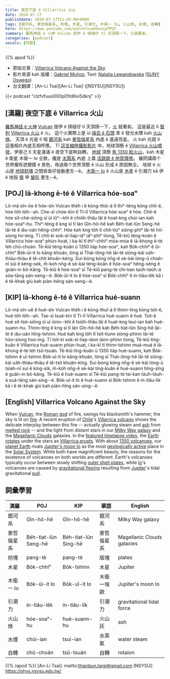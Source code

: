 ```yaml
---
title: 夜空下底 ê Villarrica 火山
date: 2024-07-17
publishdate: 2024-07-17T11:45:00+0800
tags: [銀河系, 麥哲倫星系, 枋塊, 木星, 引潮力, 木衛一 Io, 火山烌, 水煙, 自轉]
hero: https://www.youtube.com/watch?v=aX4ozspTPQY
summary: 羅馬神話 ê 火神 Vulcan 提伊 ê 摃槌仔 tī 天頂摃一下，火就著矣。
categories: [podcast]
vocals: [阿錕]
---
```


{{% apod %}}

- 原始文章：[Villarrica Volcano Against the Sky](https://apod.nasa.gov/apod/ap240717.html)
- 影片來源 kah 版權：[Gabriel Muñoz](https://www.instagram.com/gbelmm.ph); Text: [Natalia Lewandowska](https://ww1.oswego.edu/physics/profile/natalia-lewandowska) ([SUNY Oswego](https://www.oswego.edu/physics/))
- 台文翻譯：[An-Li Tsai][An-Li Tsai] ([NSYSU][NSYSU])

{{< podcast "clzfvfuuo000p01td6oi5dknj" >}}

## [漢羅] 夜空下底 ê Villarrica 火山
[羅馬神話 ê 火神][Roman god] [Vulcan][Vulcan] 提伊 ê 摃槌仔 tī 天頂摃一下，[火][fire] 就著矣。
這是最近 tī [智利][Chile] [Villarrica 火山][Villarrica volcano] ê 火。
這个火實際上是 ùi [熔去 ê 石頭][melted rock] 來 ê 發光水煙 kah [火山烌][ash]。
天頂 ê 光是 tī 咱 [銀河系][Milky Way galaxy] kah [麥哲倫星系][Magellanic Clouds] 內底 ê 遙遠恆星。
火 kah 光就 tī 這張相片內底互相呼應。
Tī [這支縮時攝影影片][featured timelapse video] 中，地球頂懸 ê [Villarrica 火山噴發][Villarrica erupts]，伊家己 tī 天星滿滿 ê 夜空下底咧自轉。
[地球][planet Earth] 頂懸 [有 1350 粒火山][1350 volcanoes]，kah 木星 ê 衛星 木衛一 Io 仝款，攏是 [太陽系][Solar System] 內底 上蓋 [活跳跳 ê 地質環境][geologically active]。
雖罔講兩个世界攏有遮爾媠 ê 景色，毋過兩个世界頂懸 ê 火山 形成 ê 原因無仝。
地球 ê 火山是 [地球枋塊][outer shell plates] 之間沓沓仔徙動產生--ê。
[木衛一 Io][Io] ê 火山是 [木星][Jupiter] ê 引潮力 kā 伊 ê 地殼 [搝][pull] 甲 [變形][gravitational flexing] 產生--ê。

## [POJ] Iā-khong ē-té ê Villarrica hóe-soaⁿ
Lô-má sîn-ōe ê hóe-sîn Vulcan the̍h i ê kòng-thûi-á tī thiⁿ-téng kòng chi̍t-ē, hóe to̍h to̍h--ah.
Che-sī chòe-kīn tī Tì-lī Villarrica hóe-soaⁿ ê hóe.
Chit-ê hóe si̍t-chè-siōng sī ùi iûⁿ--khì ê chio̍h-thâu lâi ê hoat-kng chúi-ian kah hóe-soaⁿ-hu.
Thiⁿ-téng ê kng sī tī lán Gîn-hô-hē kah Be̍h-tiat-lûn Seng-hē lāi-té ê iâu-oán hêng-chhiⁿ.
Hóe kah kng to̍h tī chit-tiuⁿ siòng-phìⁿ lāi-té hō͘-siong ho͘-èng.
Tī chit-ki sok-sî-liap-iáⁿ iáⁿ-phìⁿ tiong, Tē-kiû téng-koân ê Villarrica hóe-soaⁿ phùn-hoat, i ka-kī tī thiⁿ-chhiⁿ móa-móa ê iā-khong ē-té leh chū-choán.
Tē-kiû téng-koân ū 1350 lia̍p hóe-soaⁿ, kah Bo̍k-chhiⁿ ê ūi-chhiⁿ Bo̍k-ūi-it Io kāng-khoán, lóng sī Thài-iông-hē lāi-té siōng-kài oa̍h-thiàu-thiàu ê tē-chit khoân-kéng.
Sui-bóng kóng nn̄g-ê sè-kài lóng-ū chiah-nī súi ê kéng-sek, m̄-koh nn̄g-ê sè-kài téng-koân ê hóe-soaⁿ hêng-sêng ê goân-in bô-kâng.
Tē-kiû ê hóe-soaⁿ sī Tē-kiû pang-tè chi-kan tau̍h-tau̍h-á sóa-tāng sán-seng--ê.
Bo̍k-ūi-it Io ê hóe-soaⁿ sī Bo̍k-chhiⁿ ê ín-tiâu-le̍k kā i ê tē-khak giú kah piàn-hêng sán-seng--ê.

## [KIP] Iā-khong ē-té ê Villarrica hué-suann
Lô-má sîn-uē ê hué-sîn Vulcan the̍h i ê kòng-thuî-á tī thinn-tíng kòng tsi̍t-ē, hué to̍h to̍h--ah.
Tse-sī tsuè-kīn tī Tì-lī Villarrica hué-suann ê hué.
Tsit-ê hué si̍t-tsè-siōng sī uì iûnn--khì ê tsio̍h-thâu lâi ê huat-kng tsuí-ian kah hué-suann-hu.
Thinn-tíng ê kng sī tī lán Gîn-hô-hē kah Be̍h-tiat-lûn Sing-hē lāi-té ê iâu-uán hîng-tshinn.
Hué kah kng to̍h tī tsit-tiunn siòng-phìnn lāi-té hōo-siong hoo-ìng.
Tī tsit-ki sok-sî-liap-iánn iánn-phìnn tiong, Tē-kiû tíng-kuân ê Villarrica hué-suann phùn-huat, i ka-kī tī thinn-tshinn muá-muá ê iā-khong ē-té leh tsū-tsuán.
Tē-kiû tíng-kuân ū 1350 lia̍p hué-suann, kah Bo̍k-tshinn ê uī-tshinn Bo̍k-uī-it Io kāng-khuán, lóng sī Thài-iông-hē lāi-té siōng-kài ua̍h-thiàu-thiàu ê tē-tsit khuân-kíng.
Sui-bóng kóng nn̄g-ê sè-kài lóng-ū tsiah-nī suí ê kíng-sik, m̄-koh nn̄g-ê sè-kài tíng-kuân ê hué-suann hîng-sîng ê guân-in bô-kâng.
Tē-kiû ê hué-suann sī Tē-kiû pang-tè tsi-kan ta̍uh-ta̍uh-á suá-tāng sán-sing--ê.
Bo̍k-uī-it Io ê hué-suann sī Bo̍k-tshinn ê ín-tiâu-li̍k kā i ê tē-khak giú kah piàn-hîng sán-sing--ê.

## [English] Villarrica Volcano Against the Sky
When [Vulcan][Vulcan], the [Roman god][Roman god] of fire, swings his blacksmith's hammer, the sky is lit on [fire][fire].
A recent eruption of [Chile][Chile]'s [Villarrica volcano][Villarrica volcano] shows the delicate interplay between this fire -- actually glowing steam and [ash][ash] from [melted rock][melted rock] -- and the light from distant stars in our [Milky Way galaxy][Milky Way galaxy] and the [Magellanic Clouds][Magellanic Clouds] galaxies.
In the [featured timelapse video][featured timelapse video], the [Earth rotates][Earth rotates] under the stars as [Villarrica erupts][Villarrica erupts].
With about [1350 volcanoes][1350 volcanoes], our [planet Earth][planet Earth] rivals [Jupiter's moon Io][Jupiter's moon Io] as the most [geologically active][geologically active] place in the [Solar System][Solar System].
While both have magnificent beauty, the reasons for the existence of volcanoes on both worlds are different.
Earth's volcanoes typically occur between slowly shifting [outer shell plates][outer shell plates], while [Io][Io]'s volcanoes are caused by [gravitational flexing][gravitational flexing] resulting from [Jupiter][Jupiter]'s tidal gravitational [pull][pull].

## 詞彙學習

|漢羅|POJ|KIP|華語|English|
|-|-|-|-|-|
|銀河系|Gîn-hô-hē|Gîn-hô-hē|銀河系|Milky Way galaxy|
|麥哲倫星系|Be̍h-tiat-lûn Seng-hē|Be̍h-tiat-lûn Sing-hē|麥哲倫星系|Magellanic Clouds galaxies|
|枋塊|pang-tè|pang-tè|版塊|plates|
|木星|Bo̍k-chhiⁿ|Bo̍k-tshinn|木星|Jupiter|
|木衛一 Io|Bo̍k-ūi-it Io|Bo̍k-uī-it Io|木衛一埃歐|Jupiter's moon Io|
|引潮力|ín-tiâu-le̍k|ín-tiâu-li̍k|引潮力|gravitational tidal force|
|火山烌|hóe-soaⁿ-hu|hué-suann-hu|火山灰|ash|
|水煙|chúi-ian|tsuí-ian|水蒸氣|water steam|
|自轉|chū-choán|tsū-tsuán|自轉|rotaion|

{{% /apod %}}
[An-Li Tsai]: mailto:thianbun.taigi@gmail.com
[NSYSU]: https://phys.nsysu.edu.tw/

[copyright]: https://apod.nasa.gov/apod/fap/lib/about_apod.html#srapply
[License3]: https://creativecommons.org/licenses/by/3.0/
[License2]:https://creativecommons.org/licenses/by-nc-nd/2.0/

[Vulcan]:https://mythopedia.com/topics/vulcan
[Roman god]:https://en.wikipedia.org/wiki/Roman_mythology
[fire]:https://youtu.be/Q2FzZSBD5LE?t=95
[Chile]:https://en.wikipedia.org/wiki/Chile
[Villarrica volcano]:https://en.wikipedia.org/wiki/Villarrica_(volcano)
[ash]:https://apod.nasa.gov/apod/ap190512.html
[melted rock]:https://apod.nasa.gov/apod/ap120402.html
[Milky Way galaxy]:https://science.nasa.gov/resource/the-milky-way-galaxy/
[Magellanic Clouds]:https://apod.nasa.gov/apod/ap230211.html
[featured timelapse video]:https://www.instagram.com/reel/C9jJuUTs9vj/
[Earth rotates]:https://apod.nasa.gov/apod/ap200701.html
[Villarrica erupts]:https://youtu.be/mDJGA-YiY14
[1350 volcanoes]:https://en.wikipedia.org/wiki/Active_volcano
[planet Earth]:https://science.nasa.gov/earth/facts/
[Jupiter's moon Io]:https://www.space.com/jupiter-moon-io-volcanoes-map
[geologically active]:https://www.jpl.nasa.gov/images/pia25888-io-in-color-and-infrared
[Solar System]:https://science.nasa.gov/solar-system/solar-system-facts/
[outer shell plates]:https://www.nps.gov/subjects/volcanoes/plate-tectonics-and-volcanoes.htm
[Io]:https://science.nasa.gov/jupiter/moons/io/
[gravitational flexing]:https://en.wikipedia.org/wiki/Tidal_heating
[Jupiter]:https://apod.nasa.gov/apod/ap170523.html
[pull]:https://encrypted-tbn0.gstatic.com/images?q=tbn:ANd9GcQRKoaqHZb45w9bZmBUWhx16kYBu5JmsPTIVw&s
